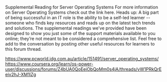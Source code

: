 Supplemental Reading for Server Operating Systems
For more information on Server Operating Systems check out the link here.
Heads up: A big part of being successful in an IT role is the ability to be a self-led learner -- someone who finds key resources and reads up on the latest tech trends and solutions. The supplemental readings we’ve provided have been designed to show you just some of the support materials available to you online; they’re not meant to be considered a comprehensive list. Feel free to add to the conversation by posting other useful resources for learners to this forum thread. 

https://www.pcworld.idg.com.au/article/151491/server_operating_systems/
https://www.coursera.org/learn/os-power-user/discussions/forums/Z4bUA0QoEeiObQoMm0s4jA/threads/vW1PRkQrEeiv2hJ-XM1lZg
